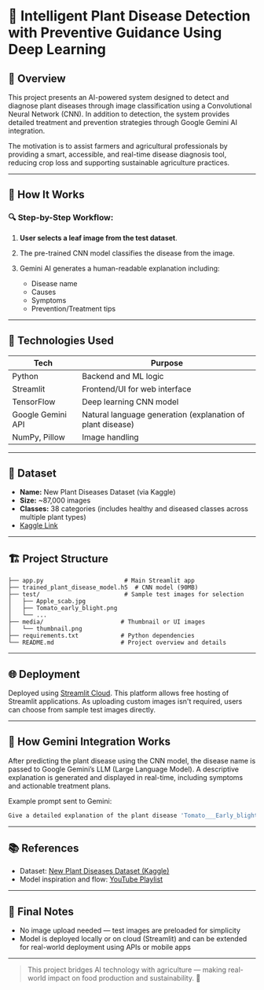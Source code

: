 # 🌿 Intelligent Plant Disease Detection with Preventive Guidance Using Deep Learning

## 📖 Overview

This project presents an AI-powered system designed to detect and diagnose plant diseases through image classification using a Convolutional Neural Network (CNN). In addition to detection, the system provides detailed treatment and prevention strategies through Google Gemini AI integration.

The motivation is to assist farmers and agricultural professionals by providing a smart, accessible, and real-time disease diagnosis tool, reducing crop loss and supporting sustainable agriculture practices.

---

## 🚀 How It Works

### 🔍 Step-by-Step Workflow:

1. **User selects a leaf image from the test dataset**.
2. The pre-trained CNN model classifies the disease from the image.
3. Gemini AI generates a human-readable explanation including:

   * Disease name
   * Causes
   * Symptoms
   * Prevention/Treatment tips

---

## 🧠 Technologies Used

| Tech              | Purpose                                                    |
| ----------------- | ---------------------------------------------------------- |
| Python            | Backend and ML logic                                       |
| Streamlit         | Frontend/UI for web interface                              |
| TensorFlow        | Deep learning CNN model                                    |
| Google Gemini API | Natural language generation (explanation of plant disease) |
| NumPy, Pillow     | Image handling                                             |

---

## 🧪 Dataset

* **Name:** New Plant Diseases Dataset (via Kaggle)
* **Size:** \~87,000 images
* **Classes:** 38 categories (includes healthy and diseased classes across multiple plant types)
* [Kaggle Link](https://www.kaggle.com/datasets/vipoooool/new-plant-diseases-dataset)

---

## 🏗 Project Structure

```
├── app.py                       # Main Streamlit app
├── trained_plant_disease_model.h5  # CNN model (90MB)
├── test/                        # Sample test images for selection
│   ├── Apple_scab.jpg
│   ├── Tomato_early_blight.png
│   └── ...
├── media/                      # Thumbnail or UI images
│   └── thumbnail.png
├── requirements.txt            # Python dependencies
└── README.md                   # Project overview and details
```

---

## 🌐 Deployment

Deployed using [Streamlit Cloud](https://streamlit.io/cloud). This platform allows free hosting of Streamlit applications. As uploading custom images isn't required, users can choose from sample test images directly.

---

## 💬 How Gemini Integration Works

After predicting the plant disease using the CNN model, the disease name is passed to Google Gemini’s LLM (Large Language Model). A descriptive explanation is generated and displayed in real-time, including symptoms and actionable treatment plans.

Example prompt sent to Gemini:

```python
Give a detailed explanation of the plant disease 'Tomato___Early_blight', including causes, symptoms, and treatment/prevention.
```

---

## 📚 References

* Dataset: [New Plant Diseases Dataset (Kaggle)](https://www.kaggle.com/datasets/vipoooool/new-plant-diseases-dataset)
* Model inspiration and flow: [YouTube Playlist](https://youtube.com/playlist?list=PLvz5lCwTgdXDNcXEVwwHsb9DwjNXZGsoy&si=le-PZGGW5a9VttCZ)

---

## 🔗 Final Notes

* No image upload needed — test images are preloaded for simplicity
* Model is deployed locally or on cloud (Streamlit) and can be extended for real-world deployment using APIs or mobile apps

---

> This project bridges AI technology with agriculture — making real-world impact on food production and sustainability. 🌱
